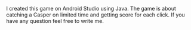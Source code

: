 I created this game on Android Studio using Java. The game is about catching a Casper on limited time and getting score for each click. If you have any question feel free to write me.
